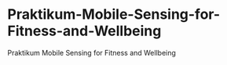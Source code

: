 # Praktikum-Mobile-Sensing-for-Fitness-and-Wellbeing
Praktikum Mobile Sensing for Fitness and Wellbeing
